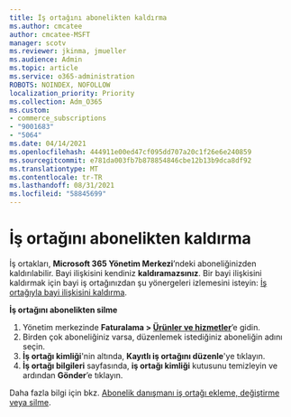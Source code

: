 ```yaml
---
title: İş ortağını abonelikten kaldırma
ms.author: cmcatee
author: cmcatee-MSFT
manager: scotv
ms.reviewer: jkinma, jmueller
ms.audience: Admin
ms.topic: article
ms.service: o365-administration
ROBOTS: NOINDEX, NOFOLLOW
localization_priority: Priority
ms.collection: Adm_O365
ms.custom:
- commerce_subscriptions
- "9001683"
- "5064"
ms.date: 04/14/2021
ms.openlocfilehash: 444911e00ed47cf095dd707a20c1f26e6e240859
ms.sourcegitcommit: e781da003fb7b878854846cbe12b13b9dca8df92
ms.translationtype: MT
ms.contentlocale: tr-TR
ms.lasthandoff: 08/31/2021
ms.locfileid: "58845699"
---
```

# <a name="remove-a-partner-from-a-subscription"></a>İş ortağını abonelikten kaldırma

İş ortakları, **Microsoft 365 Yönetim Merkezi**’ndeki aboneliğinizden kaldırılabilir. Bayi ilişkisini kendiniz **kaldıramazsınız**. Bir bayi ilişkisini kaldırmak için bayi iş ortağınızdan şu yönergeleri izlemesini isteyin: [İş ortağıyla bayi ilişkisini kaldırma](https://docs.microsoft.com/partner-center/remove-a-relationship).

**İş ortağını abonelikten silme**

1. Yönetim merkezinde **Faturalama > [Ürünler ve hizmetler](https://go.microsoft.com/fwlink/p/?linkid=842054)**’e gidin.
2. Birden çok aboneliğiniz varsa, düzenlemek istediğiniz aboneliğin adını seçin.
3. **İş ortağı kimliği**'nin altında, **Kayıtlı iş ortağını düzenle**'ye tıklayın.
4. **İş ortağı bilgileri** sayfasında, **iş ortağı kimliği** kutusunu temizleyin ve ardından **Gönder**’e tıklayın.

Daha fazla bilgi için bkz. [Abonelik danışmanı iş ortağı ekleme, değiştirme veya silme](https://docs.microsoft.com/microsoft-365/admin/misc/add-partner?view=o365-worldwide).
